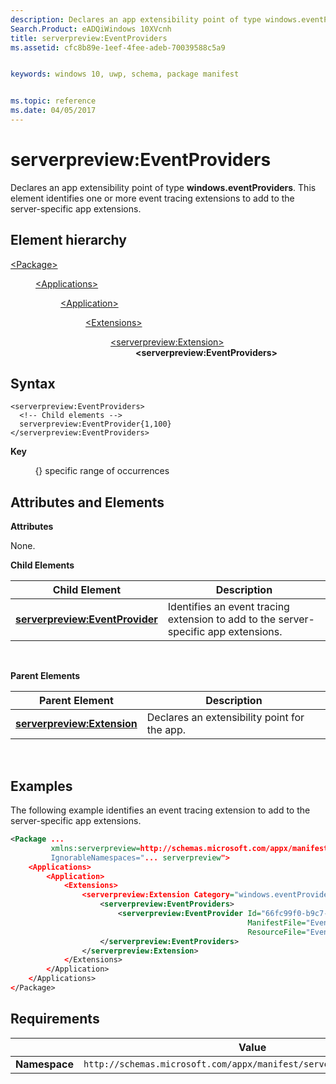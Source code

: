 ```yaml
---
description: Declares an app extensibility point of type windows.eventProviders.
Search.Product: eADQiWindows 10XVcnh
title: serverpreview:EventProviders
ms.assetid: cfc8b89e-1eef-4fee-adeb-70039588c5a9


keywords: windows 10, uwp, schema, package manifest


ms.topic: reference
ms.date: 04/05/2017
---
```


# serverpreview:EventProviders


Declares an app extensibility point of type **windows.eventProviders**. This element identifies one or more event tracing extensions to add to the server-specific app extensions.

## Element hierarchy

<dl>
<dt><a href="element-package.md">&lt;Package&gt;</a></dt>
<dd>
<dl>
<dt><a href="element-applications.md">&lt;Applications&gt;</a></dt>
<dd>
<dl>
<dt><a href="element-application.md">&lt;Application&gt;</a></dt>
<dd>
<dl>
<dt><a href="element-1-extensions.md">&lt;Extensions&gt;</a></dt>
<dd>
<dl>
<dt><a href="element-serverpreview-extension-manual.md">&lt;serverpreview:Extension&gt;</a></dt>
<dd><b>&lt;serverpreview:EventProviders&gt;</b></dd>
</dl>
</dd>
</dl>
</dd>
</dl>
</dd>
</dl>
</dd>
</dl>

## Syntax


```
<serverpreview:EventProviders>
  <!-- Child elements -->
  serverpreview:EventProvider{1,100}
</serverpreview:EventProviders>
```

**Key**

          {} specific range of occurrences

## Attributes and Elements


**Attributes**

None.

**Child Elements**

| Child Element                                                                     | Description                                                                         |
|-----------------------------------------------------------------------------------|-------------------------------------------------------------------------------------|
| [**serverpreview:EventProvider**](element-serverpreview-eventprovider-manual.md) | Identifies an event tracing extension to add to the server-specific app extensions. |

 

**Parent Elements**

| Parent Element                                                            | Description                                  |
|---------------------------------------------------------------------------|----------------------------------------------|
| [**serverpreview:Extension**](element-serverpreview-extension-manual.md) | Declares an extensibility point for the app. |

 

## Examples


The following example identifies an event tracing extension to add to the server-specific app extensions.

```XML
<Package ...
         xmlns:serverpreview=http://schemas.microsoft.com/appx/manifest/serverpreview/windows10"  
         IgnorableNamespaces="... serverpreview">
    <Applications>
        <Application>
            <Extensions>
                <serverpreview:Extension Category="windows.eventProviders">  
                    <serverpreview:EventProviders>  
                        <serverpreview:EventProvider Id="66fc99f0-b9c7-40f6-90bd-5d9a86b6c02a"  
                                                     ManifestFile="EventProvider.man"  
                                                     ResourceFile="EventSample.exe" />  
                    </serverpreview:EventProviders>  
                </serverpreview:Extension>  
            </Extensions>
        </Application>
    </Applications>
</Package>
```

## Requirements


|               | Value                                                              |
|---------------|--------------------------------------------------------------------|
| **Namespace** | `http://schemas.microsoft.com/appx/manifest/serverpreview/windows10` |

 

 

 



